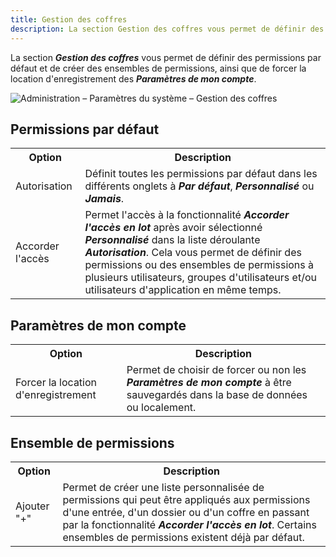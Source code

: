 ```yaml
---
title: Gestion des coffres
description: La section Gestion des coffres vous permet de définir des permissions par défaut et de créer des ensembles de permissions, ainsi que de forcer la location d'enregistrement des Paramètres de mon compte.
---
```

La section ***Gestion des coffres*** vous permet de définir des permissions par défaut et de créer des ensembles de permissions, ainsi que de forcer la location d'enregistrement des ***Paramètres de mon compte***.

![Administration – Paramètres du système – Gestion des coffres](/img/fr/server/ServerOp2046.png)

## Permissions par défaut 
<table>
	<tr>
		<th>
Option 
		</th>
		<th>
Description 
		</th>
	</tr>
	<tr>
		<td>
Autorisation
		</td>
		<td>
Définit toutes les permissions par défaut dans les différents onglets à <b><i>Par défaut</i></b>, <b><i>Personnalisé</i></b> ou <b><i>Jamais</i></b>.
		</td>
	</tr>
	<tr>
		<td>
Accorder l'accès
		</td>
		<td>
Permet l'accès à la fonctionnalité <b><i>Accorder l'accès en lot</i></b> après avoir sélectionné <b><i>Personnalisé</i></b> dans la liste déroulante <b><i>Autorisation</i></b>. Cela vous permet de définir des permissions ou des ensembles de permissions à plusieurs utilisateurs, groupes d'utilisateurs et/ou utilisateurs d'application en même temps.
		</td>
	</tr>    
</table>

## Paramètres de mon compte
<table>
	<tr>
		<th>
Option 
		</th>
		<th>
Description 
		</th>
	</tr>
	<tr>
		<td>
Forcer la location d'enregistrement 
		</td>
		<td>
Permet de choisir de forcer ou non les <b><i>Paramètres de mon compte</i></b> à être sauvegardés dans la base de données ou localement.
		</td>
	</tr>
</table>

## Ensemble de permissions
<table>
	<tr>
		<th>
Option 
		</th>
		<th>
Description 
		</th>
	</tr>
	<tr>
		<td>
Ajouter "+" 
		</td>
		<td>
Permet de créer une liste personnalisée de permissions qui peut être appliqués aux permissions d'une entrée, d'un dossier ou d'un coffre en passant par la fonctionnalité <b><i>Accorder l'accès en lot</i></b>. Certains ensembles de permissions existent déjà par défaut.
		</td>
	</tr>
</table>
